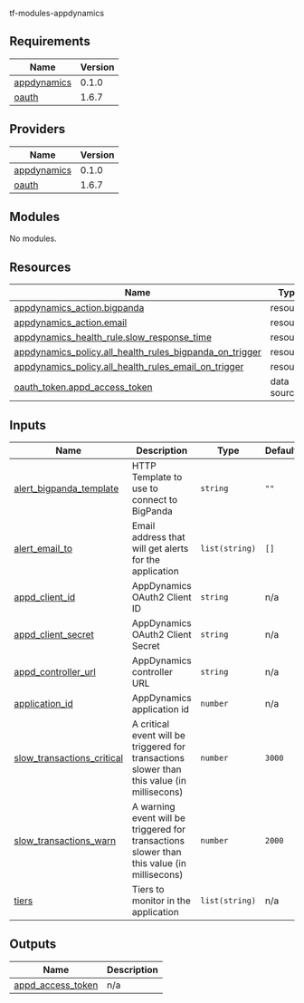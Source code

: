 tf-modules-appdynamics
<!-- BEGIN_TF_DOCS -->
## Requirements

| Name | Version |
|------|---------|
| <a name="requirement_appdynamics"></a> [appdynamics](#requirement\_appdynamics) | 0.1.0 |
| <a name="requirement_oauth"></a> [oauth](#requirement\_oauth) | 1.6.7 |

## Providers

| Name | Version |
|------|---------|
| <a name="provider_appdynamics"></a> [appdynamics](#provider\_appdynamics) | 0.1.0 |
| <a name="provider_oauth"></a> [oauth](#provider\_oauth) | 1.6.7 |

## Modules

No modules.

## Resources

| Name | Type |
|------|------|
| [appdynamics_action.bigpanda](https://registry.terraform.io/providers/harryemartland/appdynamics/0.1.0/docs/resources/action) | resource |
| [appdynamics_action.email](https://registry.terraform.io/providers/harryemartland/appdynamics/0.1.0/docs/resources/action) | resource |
| [appdynamics_health_rule.slow_response_time](https://registry.terraform.io/providers/harryemartland/appdynamics/0.1.0/docs/resources/health_rule) | resource |
| [appdynamics_policy.all_health_rules_bigpanda_on_trigger](https://registry.terraform.io/providers/harryemartland/appdynamics/0.1.0/docs/resources/policy) | resource |
| [appdynamics_policy.all_health_rules_email_on_trigger](https://registry.terraform.io/providers/harryemartland/appdynamics/0.1.0/docs/resources/policy) | resource |
| [oauth_token.appd_access_token](https://registry.terraform.io/providers/SvenHamers/oauth/1.6.7/docs/data-sources/token) | data source |

## Inputs

| Name | Description | Type | Default | Required |
|------|-------------|------|---------|:--------:|
| <a name="input_alert_bigpanda_template"></a> [alert\_bigpanda\_template](#input\_alert\_bigpanda\_template) | HTTP Template to use to connect to BigPanda | `string` | `""` | no |
| <a name="input_alert_email_to"></a> [alert\_email\_to](#input\_alert\_email\_to) | Email address that will get alerts for the application | `list(string)` | `[]` | no |
| <a name="input_appd_client_id"></a> [appd\_client\_id](#input\_appd\_client\_id) | AppDynamics OAuth2 Client ID | `string` | n/a | yes |
| <a name="input_appd_client_secret"></a> [appd\_client\_secret](#input\_appd\_client\_secret) | AppDynamics OAuth2 Client Secret | `string` | n/a | yes |
| <a name="input_appd_controller_url"></a> [appd\_controller\_url](#input\_appd\_controller\_url) | AppDynamics controller URL | `string` | n/a | yes |
| <a name="input_application_id"></a> [application\_id](#input\_application\_id) | AppDynamics application id | `number` | n/a | yes |
| <a name="input_slow_transactions_critical"></a> [slow\_transactions\_critical](#input\_slow\_transactions\_critical) | A critical event will be triggered for transactions slower than this value (in millisecons) | `number` | `3000` | no |
| <a name="input_slow_transactions_warn"></a> [slow\_transactions\_warn](#input\_slow\_transactions\_warn) | A warning event will be triggered for transactions slower than this value (in millisecons) | `number` | `2000` | no |
| <a name="input_tiers"></a> [tiers](#input\_tiers) | Tiers to monitor in the application | `list(string)` | n/a | yes |

## Outputs

| Name | Description |
|------|-------------|
| <a name="output_appd_access_token"></a> [appd\_access\_token](#output\_appd\_access\_token) | n/a |
<!-- END_TF_DOCS -->